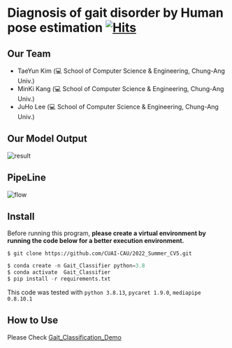 # Diagnosis of gait disorder by Human pose estimation [![Hits](https://hits.seeyoufarm.com/api/count/incr/badge.svg?url=https%3A%2F%2Fgithub.com%2FCUAI-CAU%2F2022_Summer_CV5&count_bg=%2379C83D&title_bg=%23555555&icon=&icon_color=%23E7E7E7&title=hits&edge_flat=false)](https://hits.seeyoufarm.com)
## Our Team
- TaeYun Kim (💻 School of Computer Science & Engineering, Chung-Ang Univ.)
- MinKi Kang (💻 School of Computer Science & Engineering, Chung-Ang Univ.)
- JuHo Lee (💻 School of Computer Science & Engineering, Chung-Ang Univ.)


## Our Model Output

![result](./img/demo_visualize.gif)

## PipeLine
![flow](./img/flow.PNG)


## Install

Before running this program, **please create a virtual environment by running the code below for a better execution environment.** 

```
$ git clone https://github.com/CUAI-CAU/2022_Summer_CV5.git
```

```python
$ conda create -n Gait_Classifier python=3.8
$ conda activate  Gait_Classifier
$ pip install -r requirements.txt
```
This code was tested with `python 3.8.13`, `pycaret 1.9.0`, `mediapipe 0.8.10.1`  

## How to Use

Please Check [Gait_Classification_Demo](https://github.com/CUAI-CAU/2022_Summer_CV5/blob/main/Gait_Classfication_Demo.ipynb)


